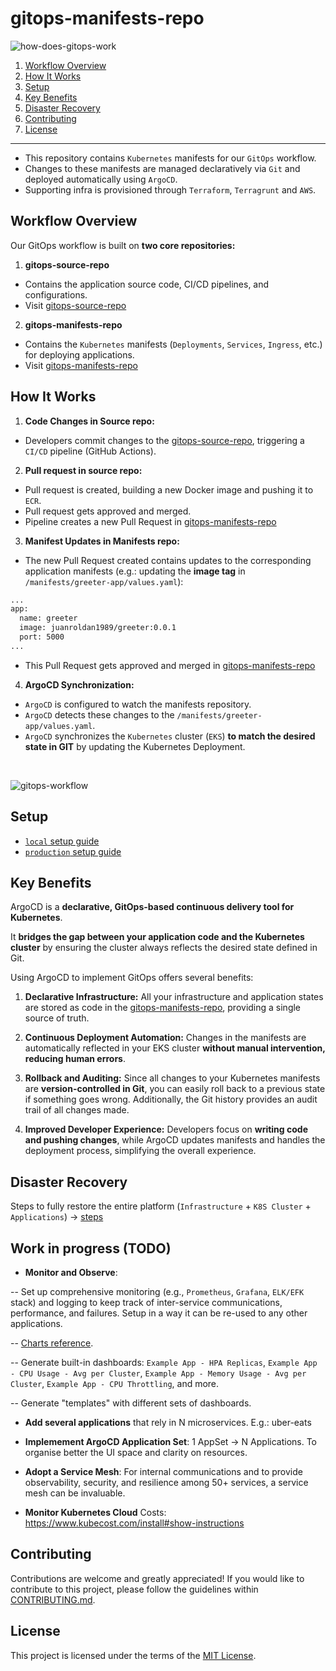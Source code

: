 # gitops-manifests-repo

![how-does-gitops-work](https://github.com/user-attachments/assets/46b60c9a-3c8b-4ecc-a853-a13debff154b)

1. [Workflow Overview](#workflow_overview)
1. [How It Works](#how_it_works)
1. [Setup](#setup)
1. [Key Benefits](#key_benefits)
1. [Disaster Recovery](#disaster_recovery)
1. [Contributing](#contributing)
1. [License](#license)

<hr>

- This repository contains `Kubernetes` manifests for our `GitOps` workflow.
- Changes to these manifests are managed declaratively via `Git` and deployed automatically using `ArgoCD`.
- Supporting infra is provisioned through `Terraform`, `Terragrunt` and `AWS`.

## Workflow Overview

Our GitOps workflow is built on **two core repositories:**

1. **gitops-source-repo**

- Contains the application source code, CI/CD pipelines, and configurations.
- Visit [gitops-source-repo](https://github.com/juanroldan1989/gitops-source-repo)

2. **gitops-manifests-repo**

- Contains the `Kubernetes` manifests (`Deployments`, `Services`, `Ingress`, etc.) for deploying applications.
- Visit [gitops-manifests-repo](https://github.com/juanroldan1989/gitops-manifests-repo)

## How It Works

1. **Code Changes in Source repo:**

- Developers commit changes to the [gitops-source-repo](https://github.com/juanroldan1989/gitops-source-repo), triggering a `CI/CD` pipeline (GitHub Actions).

2. **Pull request in source repo:**

- Pull request is created, building a new Docker image and pushing it to `ECR`.
- Pull request gets approved and merged.
- Pipeline creates a new Pull Request in [gitops-manifests-repo](https://github.com/juanroldan1989/gitops-manifests-repo)

3. **Manifest Updates in Manifests repo:**

- The new Pull Request created contains updates to the corresponding application manifests (e.g.: updating the **image tag** in `/manifests/greeter-app/values.yaml`):

```bash
...
app:
  name: greeter
  image: juanroldan1989/greeter:0.0.1
  port: 5000
...
```

- This Pull Request gets approved and merged in [gitops-manifests-repo](https://github.com/juanroldan1989/gitops-manifests-repo)

4. **ArgoCD Synchronization:**

- `ArgoCD` is configured to watch the manifests repository.
- `ArgoCD` detects these changes to the `/manifests/greeter-app/values.yaml`.
- `ArgoCD` synchronizes the `Kubernetes` cluster (`EKS`) **to match the desired state in GIT** by updating the Kubernetes Deployment.

<br>

![gitops-workflow](https://github.com/user-attachments/assets/e944156e-2ab3-41db-a9cb-4892aa849307)

## Setup

- [`local` setup guide](/infrastructure/environments/local/README.md)
- [`production` setup guide](/infrastructure/environments/prod/README.md)

## Key Benefits

ArgoCD is a **declarative, GitOps-based continuous delivery tool for Kubernetes**.

It **bridges the gap between your application code and the Kubernetes cluster** by ensuring the cluster always reflects the desired state defined in Git.

Using ArgoCD to implement GitOps offers several benefits:

1. **Declarative Infrastructure:** All your infrastructure and application states are stored as code in the [gitops-manifests-repo](https://github.com/juanroldan1989/gitops-manifests-repo), providing a single source of truth.

2. **Continuous Deployment Automation:** Changes in the manifests are automatically reflected in your EKS cluster **without manual intervention, reducing human errors**.

3. **Rollback and Auditing:** Since all changes to your Kubernetes manifests are **version-controlled in Git**, you can easily roll back to a previous state if something goes wrong. Additionally, the Git history provides an audit trail of all changes made.

4. **Improved Developer Experience:** Developers focus on **writing code and pushing changes**, while ArgoCD updates manifests and handles the deployment process, simplifying the overall experience.

## Disaster Recovery

Steps to fully restore the entire platform (`Infrastructure` + `K8S Cluster` + `Applications`) -> [steps](/docs/recovery/README.md)

## Work in progress (TODO)

- **Monitor and Observe**:

-- Set up comprehensive monitoring (e.g., `Prometheus`, `Grafana`, `ELK/EFK` stack) and logging to keep track of inter-service communications, performance, and failures. Setup in a way it can be re-used to any other applications.

-- [Charts reference](https://www.youtube.com/watch?v=cL0biQxREFI&list=WL&index=1&t=521s).

-- Generate built-in dashboards: `Example App - HPA Replicas`, `Example App - CPU Usage - Avg per Cluster`, `Example App - Memory Usage - Avg per Cluster`, `Example App - CPU Throttling`, and more.

-- Generate "templates" with different sets of dashboards.

- **Add several applications** that rely in N microservices. E.g.: uber-eats

- **Implemement ArgoCD Application Set**: 1 AppSet -> N Applications. To organise better the UI space and clarity on resources.

- **Adopt a Service Mesh**: For internal communications and to provide observability, security, and resilience among 50+ services, a service mesh can be invaluable.

- **Monitor Kubernetes Cloud** Costs: https://www.kubecost.com/install#show-instructions

## Contributing

Contributions are welcome and greatly appreciated! If you would like to contribute to this project, please follow the guidelines within [CONTRIBUTING.md](CONTRIBUTING.md).

## License

This project is licensed under the terms of the [MIT License](LICENSE).
